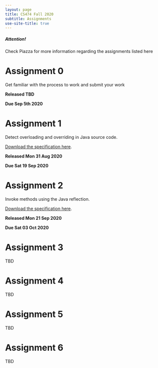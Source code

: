 ```yaml
---
layout: page
title: CS474 Fall 2020
subtitle: Assignments
use-site-title: true
---
```


  <div class="box-warning">
    <h5 class="card-title">Attention!</h5>
    <p class="card-text">Check Piazza for more information regarding the assignments listed here</p>
  </div>

# Assignment 0

Get familiar with the process to work and submit your work

**Released TBD**

**Due Sep 5th 2020**

# Assignment 1

Detect overloading and overriding in Java source code.

[Download the specification here]({{site.baseurl}}/a1.pdf).

**Released Mon 31 Aug 2020**

**Due Sat 19 Sep 2020**

# Assignment 2

Invoke methods using the Java reflection.

[Download the specification here]({{site.baseurl}}/a2.pdf).

**Released Mon 21 Sep 2020**

**Due Sat 03 Oct 2020**

# Assignment 3

TBD

# Assignment 4

TBD

# Assignment 5

TBD

# Assignment 6

TBD
